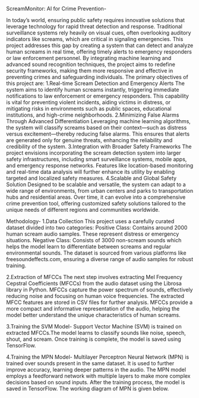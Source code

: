 ScreamMonitor: AI for Crime Prevention-

In today’s world, ensuring public safety requires innovative solutions that leverage technology for rapid threat detection and response. Traditional surveillance systems rely heavily on visual cues, often overlooking auditory indicators like screams, which are critical in signaling emergencies. This project addresses this gap by creating a system that can detect and analyze human screams in real time, offering timely alerts to emergency responders or law enforcement personnel. By integrating machine learning and advanced sound recognition techniques, the project aims to redefine security frameworks, making them more responsive and effective in preventing crimes and safeguarding individuals.
The primary objectives of this project are:
1.Real-time Scream Detection and Emergency Alerts The system aims to identify human screams instantly, triggering immediate notifications to law enforcement or emergency responders. This capability is vital for preventing violent incidents, aiding victims in distress, or mitigating risks in environments such as public spaces, educational institutions, and high-crime neighborhoods.
2.Minimizing False Alarms Through Advanced Differentiation Leveraging machine learning algorithms, the system will classify screams based on their context—such as distress versus excitement—thereby reducing false alarms. This ensures that alerts are generated only for genuine threats, enhancing the reliability and credibility of the system.
3.Integration with Broader Safety Frameworks The project envisions incorporating the scream detection system into larger safety infrastructures, including smart surveillance systems, mobile apps, and emergency response networks. Features like location-based monitoring and real-time data analysis will further enhance its utility by enabling targeted and localized safety measures.
4.Scalable and Global Safety Solution Designed to be scalable and versatile, the system can adapt to a wide range of environments, from urban centers and parks to transportation hubs and residential areas. Over time, it can evolve into a comprehensive crime prevention tool, offering customized safety solutions tailored to the unique needs of different regions and communities worldwide.

Methodology-
1.Data Collection
This project uses a carefully curated dataset divided into two categories:
Positive Class: Contains around 2000 human scream audio samples. These represent distress or emergency situations.
Negative Class: Consists of 3000 non-scream sounds which helps the model learn to differentiate between screams and regular environmental sounds.
The dataset is sourced from various platforms like freesoundeffects.com, ensuring a diverse range of audio samples for robust training.

2.Extraction of MFCCs
The next step involves extracting Mel Frequency Cepstral Coefficients (MFCCs) from the audio dataset using the Librosa library in Python.
MFCCs capture the power spectrum of sounds, effectively reducing noise and focusing on human voice frequencies. The extracted MFCC features are stored in CSV files for further analysis. MFCCs provide a more compact and informative representation of the audio, helping the model better understand the unique characteristics of human screams.

3.Training the SVM Model-
Support Vector Machine (SVM) is trained on extracted MFCCs.The model learns to classify sounds like noise, speech, shout, and scream. Once training is complete, the model is saved using
TensorFlow.

4.Training the MPN Model-
Multilayer Perceptron Neural Network (MPN) is trained over sounds present in the same dataset. It is used to further improve accuracy, learning deeper patterns in the audio.
The MPN model employs a feedforward network with multiple layers to make more complex decisions based on sound inputs. After the training process, the model is saved in TensorFlow.
The working diagram of MPN is given below.
